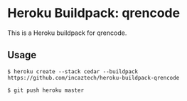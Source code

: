 # Heroku Buildpack: qrencode


This is a Heroku buildpack for qrencode.

## Usage


```
$ heroku create --stack cedar --buildpack https://github.com/incaztech/heroku-buildpack-qrencode

$ git push heroku master

```